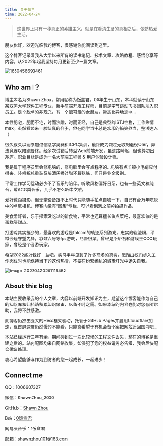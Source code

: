 ```yaml
---
title: 关于博主
time: 2022-04-24
---
```

<layout render="about"/>
<article>

> 这世界上只有一种真正的英雄主义，就是在看清生活的真相之后，依然热爱生活。

朋友你好，欢迎光临我的博客，很感谢你能阅读到这里。

这个博客记录着我从大学以来所有的读书笔记、技术文章、攻略教程、感悟分享等内容，从2022年起我坚持每月更新至少一篇文章。

![1650456693461](https://shawnzhou-image.oss-cn-beijing.aliyuncs.com/blog/image1650456693461.jpg)

## Who am I？

博主本名为Shawn Zhou，常用昵称为饭盒君。00年生于山东，本科就读于山东某双非大学软件工程专业，新手前端开发工程师，目前是字节跳动飞书团队准入职员工。是个脱单的非现充，有一个很可爱的女朋友，常态化异地恋中...

本性肥宅，肥而不宅，时而沙雕，时而正经，自己是典型的ISTJ性格，工作热情max。虽然看起来一脸认真的样子，但在同学当中总是欢乐的搞笑担当，整活达人（

很久很久以前参加过信息学奥赛和ICPC集训，最终成为颗粒无收的退役OIer，算法竞赛以陪跑告终。经多次试错后转型Web前端开发，虽道路崎岖，但也算初出茅庐。职业目标是成为一名大前端工程师 & 用户体验设计师。

我是属于程序员里会修电脑的，修电脑里会写点程序的...电脑有点卡顿小毛病应付得来，装机拆机重装系统清灰换硅脂还算熟练，但只是业余级别。

平常工作学习运动必少不了音乐的陪伴。听歌风格偏好日系，也有一些英文和纯音，或ACG类音乐，几乎不怎么听中文歌。

爱好微距摄影，但无奈设备跟不上时代只能随手拍点自嗨一下，自己有台万年吃灰中的单反相机。博客内设有“图集”专栏，可以看到我之前的拍摄作品。

美食爱好者，乐于探索没吃过的新食物，平常也还算擅长做点菜吧，最喜欢做的是蛋糕等甜点。

打游戏其实挺少的，最喜欢的游戏是falcom的轨迹系列游戏，忠实的轨迹粉。平常会玩守望先锋，彩虹六号等fps游戏，尽管很菜。曾经是个炉石和游戏王OCG玩家，曾经是个音游玩家。

希望2022能对我好一些吧，实习半年见到了许多职场的真实，愿踏出校门步入工作岗位时也能保持当下的这份热情，不要在纷繁缭乱的城市灯光中迷失自我。

![image-20220420201118452](https://shawnzhou-image.oss-cn-beijing.aliyuncs.com/blog/imageimage-20220420201118452.png)

## About this blog

本站主要收录我的个人文章，内容以前端开发知识为主，期望这个博客能作为自己的知识库和归档站积累知识储备，以备不时之需。如果本站的内容也能对您有所帮助，我将不胜感激。

此博客仍然由强大的Hexo框架驱动，托管于GitHub Pages并启用Cloudflare加速，但首屏速度仍然慢的不能看，只能寄希望于有机会备个案把网站迁回国内吧...

本站已经运行三年有余，期间碰到过一次比较惨的工程文件丢失，现在的博客是重建之后的。站内配图均来自网络收集，如侵犯了您的权益请务必告知，我会尽快配合做出处理。

衷心希望能够与作为到访者的您一起成长，一起进步！

## Connect me

QQ：1006607327

微信：ShawnZhou_2000

GitHub：[Shawn Zhou](https://github.com/ShawnZhou2000)

B站：[0饭盒君](https://space.bilibili.com/396160)

网易云音乐：1饭盒君

邮箱：[shawnzhou101@163.com](mailto:shawnzhou101@163.com)

</article>